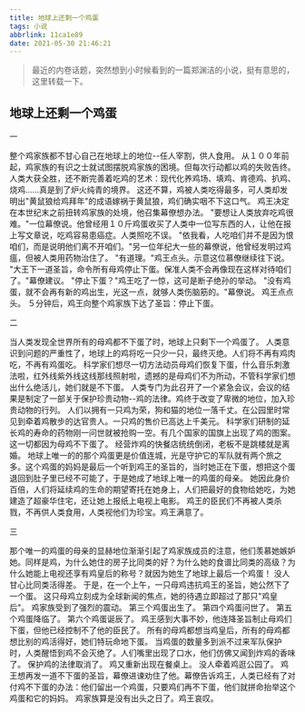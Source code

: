 ```yaml
---
title: 地球上还剩一个鸡蛋
tags: 小说
abbrlink: 11ca1e89
date: 2021-05-30 21:46:21
---
```


> 最近的内卷话题，突然想到小时候看到的一篇郑渊洁的小说，挺有意思的，这里转载一下。


## 地球上还剩一个鸡蛋


一

整个鸡家族都不甘心自己在地球上的地位--任人宰割，供人食用。
从１００年前起，鸡家族的有识之士就试图摆脱鸡家族的困境。但每次行动都以鸡的失败告终。人类大获全胜，还不断完善着吃鸡的艺术：现代化养鸡场、填鸡、肯德鸡、扒鸡、烧鸡……真是到了炉火纯青的境界。
这还不算，鸡被人类吃得最多，可人类却发明出"黄鼠狼给鸡拜年"的成语嫁祸于黄鼠狼，鸡们确实咽不下这口气。
鸡王决定在本世纪末之前扭转鸡家族的处境，他召集幕僚想办法。
"要想让人类放弃吃鸡很难。"一位幕僚说。他曾经用１０斤鸡蛋收买了人类中一位写东西的人，让他在报上写文章说，吃鸡容易患癌症。人类照吃不误。
"依我看，人吃咱们并不是因为恨咱们，而是说明他们离不开咱们。"另一位年纪大一些的幕僚说，他曾经发明过鸡瘟，但被人类用药物治住了。
"有道理。"鸡王点头。示意这位慕僚继续往下说。
"大王下一道圣旨，命令所有母鸡停止下蛋。保准人类不会再像现在这样对待咱们了。"幕僚建议。
"停止下蛋？"鸡王吃了一惊，这可是断子绝孙的举动。
"没有鸡蛋，就不会再有新的鸡出生，光这一点，就够人类伤脑筋的。"幕僚说。
鸡王点点头。
５分钟后，鸡王向整个鸡家族下达了圣旨：停止下蛋。

二

当人类发现全世界所有的母鸡都不下蛋了时，地球上只剩下一个鸡蛋了。
人类意识到问题的严重性了，地球上的鸡将吃一只少一只，最终灭绝。人们将不再有鸡肉吃，不再有鸡蛋吃。
科学家们想尽一切方法动员母鸡们恢复下蛋，什么音乐刺激法啦，红外线紫外线这线那线照射啦，遗撼的是母鸡们不为所动，不管科学家们想出什么绝活儿，她们就是不下蛋。
人类专门为此召开了一个紧急会议，会议的结果是制定了一部关于保护珍贵动物--鸡的法律。鸡终于改变了卑微的地位，加入珍贵动物的行列。
人们以拥有一只鸡为荣，狗和猫的地位一落千丈。在公园里时常见到牵着鸡散步的达官贵人。一只鸡的售价已高达上千美元。
科学家们研制的延长鸡的寿命的药物刚一问世就被抢购一空。有几个国家的国旗上出现了鸡的图案。这一切都因为母鸡不下蛋了。
经营炸鸡的快餐店统统倒闭，老板不是跳楼就是离婚。
地球上唯一的的那个鸡蛋更是价值连城，光是守护它的军队就有两个旅之多。这个鸡蛋的妈妈是最后一个听到鸡王的圣旨的，当时她正在下蛋，想把这个蛋退回到肚子里已经不可能了，于是她成了地球上唯一的鸡蛋的母亲。
她因此身价百倍，人们将延续鸡的生命的期望寄托在她身上，人们把最好的食物给她吃，为她建造了超豪华住宅，还让她上报纸上电视上电影。
鸡王的臣民们不再被人类杀戮，不再供人类食用，人类视他们为珍宝。鸡王满意了。

三

那个唯一的鸡蛋的母亲的显赫地位渐渐引起了鸡家族成员的注意，他们羡慕她嫉妒她。同样是鸡，为什么她住的房子比同类的好？为什么她的食谱比同类的高级？为什么她能上电视还享有鸡皇后的称号？就因为她生了地球上最后一个鸡蛋！
没人甘心比同类活得差。
于是，在一个上午，一只母鸡违抗鸡王的圣旨，她公然下了一个蛋。
这只母鸡立刻成为全球新闻的焦点，她的待遇立即超过了那只"鸡皇后"。
鸡家族受到了强烈的震动。
第三个鸡蛋出生了。
第四个鸡蛋问世了。
第五个鸡蛋降临了。
第六个鸡蛋诞辰了。
鸡王感到大事不妙，他连降圣旨制止母鸡们下蛋，但他已经控制不了他的臣民了。
所有的母鸡都想当鸡皇后，所有的母鸡都想比别的鸡活得好，她们特玩命地下蛋。
当鸡蛋的数量多到派不过来军队保护时，人类醒悟到鸡不会灭绝了。人们嘴里出现了口水，他们仿佛又闻到炸鸡的香味了。
保护鸡的法律取消了。
鸡又重新出现在餐桌上。
没人牵着鸡逛公园了。
鸡王想再发一道不下蛋的圣旨，幕僚进谏劝住了他。幕僚告诉鸡王，人类已经有了对付鸡不下蛋的办法：他们留出一个鸡蛋，只要鸡们再不下蛋，他们就拼命抬举这个鸡蛋和它的妈妈。
鸡家族算是没有出头之日了。鸡王哀叹。


